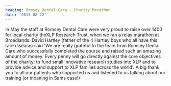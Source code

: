 ```yaml
---
heading: Romsey Dental Care - Charity Marathon
date: '2013-08-22'
---
```

In May the staff at Romsey Dental Care were very proud to raise over 1400 for local charity theXLP Research Trust, when we ran a relay marathon at Broadlands. David Hartley (father of the 4 Hartley boys who all have this rare disease) said 'We are really grateful to the team from Romsey Dental Care who successfully completed the course and raised such an amazing amount of money. Every penny will go directly against the core objectives of the charity; to fund small innovative research studies into XLP and to provide advice and support to XLP families across the world'. A big thank you to all our patients who supported us and listened to us talking about our training (or moaning in Sams case!)

